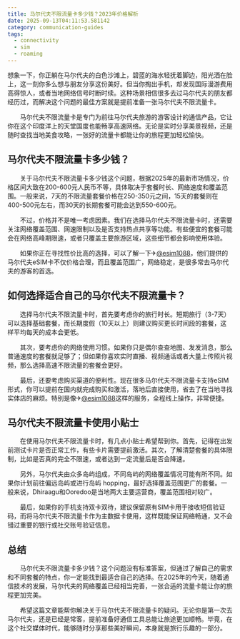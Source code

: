 ```yaml
---
title: 马尔代夫不限流量卡多少钱？2023年价格解析
date: 2025-09-13T04:11:53.581142
category: communication-guides
tags:
  - connectivity
  - sim
  - roaming
---
```


想象一下，你正躺在马尔代夫的白色沙滩上，碧蓝的海水轻抚着脚边，阳光洒在脸上，这一刻你多么想与朋友分享这份美好。但当你掏出手机，却发现国际漫游费用高得惊人，或者当地网络信号时断时续。这种场景相信很多去过马尔代夫的朋友都经历过，而解决这个问题的最佳方案就是提前准备一张马尔代夫不限流量卡。

　　马尔代夫不限流量卡是专门为前往马尔代夫旅游的游客设计的通信产品，它让你在这个印度洋上的天堂国度也能畅享高速网络。无论是实时分享美景视频，还是随时查找当地美食攻略，一张好的流量卡都能让你的旅程更加轻松愉快。

## 马尔代夫不限流量卡多少钱？

　　关于马尔代夫不限流量卡多少钱这个问题，根据2025年的最新市场情况，价格区间大致在200-600元人民币不等，具体取决于套餐时长、网络速度和覆盖范围。一般来说，7天的不限流量套餐价格在250-350元之间，15天的套餐则在400-500元左右，而30天的长期套餐可能会达到550-600元。

　　不过，价格并不是唯一考虑因素。我们在选择马尔代夫不限流量卡时，还需要关注网络覆盖范围、网速限制以及是否支持热点共享等功能。有些便宜的套餐可能会在网络高峰期限速，或者只覆盖主要旅游区域，这些细节都会影响使用体验。

　　如果你正在寻找性价比高的选择，可以了解一下✈[@esim1088](https://t.me/s/esim1088)，他们提供的马尔代夫eSIM卡不仅价格合理，而且覆盖范围广，网络稳定，是很多常去马尔代夫的游客的首选。

## 如何选择适合自己的马尔代夫不限流量卡？

　　选择马尔代夫不限流量卡时，首先要考虑你的旅行时长。短期旅行（3-7天）可以选择基础套餐，而长期度假（10天以上）则建议购买更长时间段的套餐，这样平均每天的成本会更低。

　　其次，要考虑你的网络使用习惯。如果你只是偶尔查查地图、发发消息，那么普通速度的套餐就足够了；但如果你喜欢实时直播、视频通话或者大量上传照片视频，那么选择高速不限流量的套餐会更好。

　　最后，还要考虑购买渠道的便利性。现在很多马尔代夫不限流量卡支持eSIM形式，你可以提前在国内就完成购买和激活，落地后直接使用，省去了在当地寻找实体店的麻烦。特别是像✈[@esim1088](https://t.me/s/esim1088)这样的服务，全程线上操作，非常便捷。

## 马尔代夫不限流量卡使用小贴士

　　在使用马尔代夫不限流量卡时，有几点小贴士希望帮到你。首先，记得在出发前测试卡片是否正常工作，有些卡片需要提前激活。其次，了解清楚套餐的具体限制，比如是否真的完全不限速，或者达到一定流量后是否会降速。

　　另外，马尔代夫由众多岛屿组成，不同岛屿的网络覆盖情况可能有所不同。如果你计划前往偏远岛屿或进行岛屿 hopping，最好选择覆盖范围更广的套餐。一般来说，Dhiraagu和Ooredoo是当地两大主要运营商，覆盖范围相对较广。

　　最后，如果你的手机支持双卡双待，建议保留原有SIM卡用于接收短信验证码，而将马尔代夫不限流量卡作为主数据卡使用，这样既能保证网络畅通，又不会错过重要的银行或社交账号验证信息。

## 总结

　　马尔代夫不限流量卡多少钱？这个问题没有标准答案，但通过了解自己的需求和不同套餐的特点，你一定能找到最适合自己的选择。在2025年的今天，随着通信技术的发展，马尔代夫的网络覆盖已经相当完善，一张合适的流量卡能让你的旅程更加完美。

　　希望这篇文章能帮你解决关于马尔代夫不限流量卡的疑问。无论你是第一次去马尔代夫，还是已经是常客，提前准备好通信工具总能让旅途更加顺畅。毕竟，在这个社交媒体时代，能够随时分享那些美好瞬间，本身就是旅行乐趣的一部分。